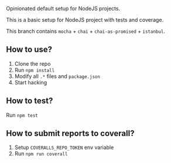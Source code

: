 Opinionated default setup for NodeJS projects.

This is a basic setup for NodeJS project with tests and coverage.

This branch contains `mocha` + `chai` + `chai-as-promised` + `istanbul`.

## How to use?

1. Clone the repo
2. Run `npm install`
3. Modify all `.*` files and `package.json`
4. Start hacking

## How to test?

Run `npm test`

## How to submit reports to coverall?

1. Setup `COVERALLS_REPO_TOKEN` env variable
2. Run `npm run coverall`